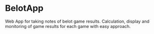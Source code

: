 # BelotApp
Web App for taking notes of belot game results. Calculation, display and monitoring of game results for each game with easy approach.
